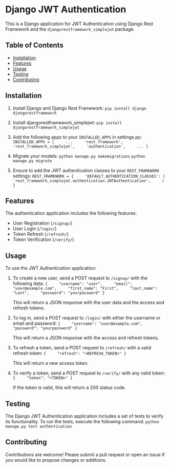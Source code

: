 Django JWT Authentication
=========================

This is a Django application for JWT Authentication using Django Rest Framework and the `djangorestframework_simplejwt` package.

Table of Contents
-----------------

*   [Installation](#installation)
*   [Features](#features)
*   [Usage](#usage)
*   [Testing](#testing)
*   [Contributing](#contributing)

Installation
------------

1.  Install Django and Django Rest Framework:
    `pip install django djangorestframework`
    
2.  Install djangorestframework\_simplejwt:
    `pip install djangorestframework_simplejwt`
    
3.  Add the following apps to your `INSTALLED_APPS` in settings.py:
    ```INSTALLED_APPS = [     ...     'rest_framework', 'rest_framework_simplejwt',     'authentication',     ... ]```
    
4.  Migrate your models:
    `python manage.py makemigrations`
    `python manage.py migrate`
    
5.  Ensure to add the JWT authentication classes to your `REST_FRAMEWORK` settings:
	`REST_FRAMEWORK = {     'DEFAULT_AUTHENTICATION_CLASSES': (         'rest_framework_simplejwt.authentication.JWTAuthentication',     ) }`
    

Features
--------

The authentication application includes the following features:

*   User Registration (`/signup/`)
*   User Login (`/login/`)
*   Token Refresh (`/refresh/`)
*   Token Verification (`/verify/`)

Usage
-----

To use the JWT Authentication application:

1.  To create a new user, send a POST request to `/signup/` with the following data:
    `{     "username": "user",     "email": "user@example.com",     "first_name": "First",     "last_name": "Last",     "password": "yourpassword" }`
    
    This will return a JSON response with the user data and the access and refresh tokens.
    
2.  To log in, send a POST request to `/login/` with either the username or email and password:
    `{     "username": "user@example.com",     "password": "yourpassword" }`
    
    This will return a JSON response with the access and refresh tokens.
    
3.  To refresh a token, send a POST request to `/refresh/` with a valid refresh token:
    `{     "refresh": "<REFRESH_TOKEN>" }`
    
    This will return a new access token.
    
4.  To verify a token, send a POST request to `/verify/` with any valid token:
    `{     "token": "<TOKEN>" }`
    
    If the token is valid, this will return a 200 status code.
    

Testing
-------

The Django JWT Authentication application includes a set of tests to verify its functionality. To run the tests, execute the following command:
`python manage.py test authentication`

Contributing
------------

Contributions are welcome! Please submit a pull request or open an issue if you would like to propose changes or additions.